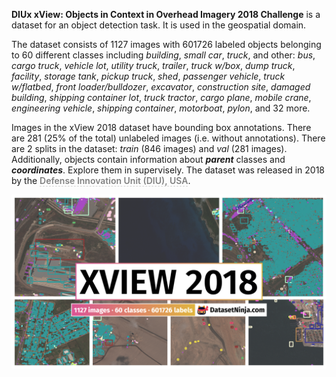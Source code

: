 **DIUx xView: Objects in Context in Overhead Imagery 2018 Challenge** is a dataset for an object detection task. It is used in the geospatial domain. 

The dataset consists of 1127 images with 601726 labeled objects belonging to 60 different classes including *building*, *small car*, *truck*, and other: *bus*, *cargo truck*, *vehicle lot*, *utility truck*, *trailer*, *truck w/box*, *dump truck*, *facility*, *storage tank*, *pickup truck*, *shed*, *passenger vehicle*, *truck w/flatbed*, *front loader/bulldozer*, *excavator*, *construction site*, *damaged building*, *shipping container lot*, *truck tractor*, *cargo plane*, *mobile crane*, *engineering vehicle*, *shipping container*, *motorboat*, *pylon*, and 32 more.

Images in the xView 2018 dataset have bounding box annotations. There are 281 (25% of the total) unlabeled images (i.e. without annotations). There are 2 splits in the dataset: *train* (846 images) and *val* (281 images). Additionally, objects contain information about ***parent*** classes and ***coordinates***. Explore them in supervisely. The dataset was released in 2018 by the <span style="font-weight: 600; color: grey; border-bottom: 1px dashed #d3d3d3;">Defense Innovation Unit (DIU), USA</span>.

<img src="https://github.com/dataset-ninja/xview/raw/main/visualizations/poster.png">
